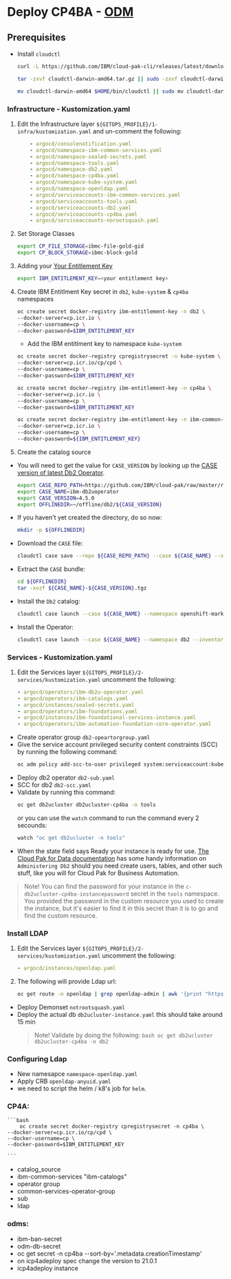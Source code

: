 # Deploy CP4BA - [ODM](https://www.ibm.com/products/operational-decision-manager?utm_content=SRCWW&p1=Search&p4=43700064670126812&p5=p&gclid=CjwKCAjwqJSaBhBUEiwAg5W9p_oekz-evt442nYbrYWGB6ouLhun87jWI4P7lbKOUoPAyx_5H5rSJhoCx7UQAvD_BwE&gclsrc=aw.ds)
## Prerequisites 
- Install `cloudctl`
    ```bash
    curl -L https://github.com/IBM/cloud-pak-cli/releases/latest/download/cloudctl-darwin-amd64.tar.gz -o cloudctl-darwin-amd64.tar.gz || curl -L https://github.com/IBM/cloud-pak-cli/releases/latest/download/cloudctl-darwin-amd64.tar.gz -o cloudctl-darwin-amd64.tar.gz
    ```
    ```bash
    tar -zxvf cloudctl-darwin-amd64.tar.gz || sudo -zxvf cloudctl-darwin-amd64.tar.gz
    ```
    ```bash
    mv cloudctl-darwin-amd64 $HOME/bin/cloudctl || sudo mv cloudctl-darwin-amd64 $HOME/bin/cloudctl 
    ```
### Infrastructure - Kustomization.yaml
1. Edit the Infrastructure layer `${GITOPS_PROFILE}/1-infra/kustomization.yaml` and un-comment the following:
    ```yaml
        - argocd/consolenotification.yaml
        - argocd/namespace-ibm-common-services.yaml
        - argocd/namespace-sealed-secrets.yaml
        - argocd/namespace-tools.yaml
        - argocd/namespace-db2.yaml
        - argocd/namespace-cp4ba.yaml
        - argocd/namespace-kube-system.yaml
        - argocd/namespace-openldap.yaml
        - argocd/serviceaccounts-ibm-common-services.yaml
        - argocd/serviceaccounts-tools.yaml
        - argocd/serviceaccounts-db2.yaml
        - argocd/serviceaccounts-cp4ba.yaml
        - argocd/serviceaccounts-norootsquash.yaml
    ```
1. Set Storage Classes 
    ```bash
    export CP_FILE_STORAGE=ibmc-file-gold-gid
    export CP_BLOCK_STORAGE=ibmc-block-gold
    ``` 
1. Adding your [Your Entitlement Key](https://myibm.ibm.com/products-services/containerlibrar)

    ```bash
    export IBM_ENTITLEMENT_KEY=<your entitlement key>
    ```
1. Create IBM Entitlment Key secret in `db2`, `kube-system` & `cp4ba` namespaces 
    ```bash
    oc create secret docker-registry ibm-entitlement-key -n db2 \
    --docker-server=cp.icr.io \
    --docker-username=cp \
    --docker-password=$IBM_ENTITLEMENT_KEY 

    ```
    - Add the IBM entitlment key to namespace `kube-system`

    ```bash
    oc create secret docker-registry cpregistrysecret -n kube-system \
    --docker-server=cp.icr.io/cp/cpd \
    --docker-username=cp \
    --docker-password=$IBM_ENTITLEMENT_KEY 

    ```
    ```bash
    oc create secret docker-registry ibm-entitlement-key -n cp4ba \
    --docker-server=cp.icr.io \
    --docker-username=cp \
    --docker-password=$IBM_ENTITLEMENT_KEY 

    ```
    ```bash
    oc create secret docker-registry ibm-entitlement-key -n ibm-common-services \
    --docker-server=cp.icr.io \
    --docker-username=cp \
    --docker-password=${IBM_ENTITLEMENT_KEY} 
    ```
1. Create the catalog source
- You will need to get the value for `CASE_VERSION` by looking up the [CASE version of latest Db2 Operator](https://www.ibm.com/docs/en/db2/11.5?topic=deployments-db2-red-hat-openshift#concept_bq1_v4r_hlb__case-version).
    ```bash
    export CASE_REPO_PATH=https://github.com/IBM/cloud-pak/raw/master/repo/case
    export CASE_NAME=ibm-db2uoperator
    export CASE_VERSION=4.5.0
    export OFFLINEDIR=~/offline/db2/${CASE_VERSION}
    ```
- If you haven't yet created the directory, do so now:
    ```bash
    mkdir -p ${OFFLINEDIR}
    ```
- Download the `CASE` file:
    ```bash
    cloudctl case save --repo ${CASE_REPO_PATH} --case ${CASE_NAME} --version ${CASE_VERSION} --outputdir ${OFFLINEDIR}
    ```
- Extract the `CASE` bundle:
    ```bash
    cd ${OFFLINEDIR}
    tar -xvzf ${CASE_NAME}-${CASE_VERSION}.tgz
    ```
- Install the `Db2` catalog:
    ```bash
    cloudctl case launch --case ${CASE_NAME} --namespace openshift-marketplace --inventory db2uOperatorSetup --action installCatalog --tolerance 1
    ```
- Install the Operator:
    ```bash
    cloudctl case launch --case ${CASE_NAME} --namespace db2 --inventory db2uOperatorSetup --action installOperatorNative --tolerance 1
    ```
### Services - Kustomization.yaml

1. Edit the Services layer `${GITOPS_PROFILE}/2-services/kustomization.yaml` uncomment the following:
    ```yaml
    - argocd/operators/ibm-db2u-operator.yaml
    - argocd/operators/ibm-catalogs.yaml
    - argocd/instances/sealed-secrets.yaml
    - argocd/operators/ibm-foundations.yaml
    - argocd/instances/ibm-foundational-services-instance.yaml
    - argocd/operators/ibm-automation-foundation-core-operator.yaml
    ```

- Create operator group `db2-opeartorgroup.yaml`
- Give the service account privileged security content constraints (SCC) by running the following command:
    ```bash
    oc adm policy add-scc-to-user privileged system:serviceaccount:kube-system:norootsquash
    ```
- Deploy db2 operator `db2-sub.yaml`
- SCC for db2 `db2-scc.yaml`
- Validate by running this command:
    ```bash
    oc get db2ucluster db2ucluster-cp4ba -n tools
    ```
    or you can use the `watch` command to run the command every 2 secounds:
    ```bash
    watch "oc get db2ucluster -n tools"
    ```
- When the state field says Ready your instance is ready for use. [The Cloud Pak for Data documentation](https://www.ibm.com/docs/en/cloud-paks/cp-data/4.5.x?topic=db2-administering) has some handy information on `Administering Db2` should you need create users, tables, and other such stuff, like you will for Cloud Pak for Business Automation.

> Note! You can find the password for your instance in the `c-db2ucluster-cp4ba-instancepassword` secret in the `tools` namespace. You provided the password in the custom resource you used to create the instance, but it's easier to find it in this secret than it is to go and find the custom resource.

### Install LDAP


1. Edit the Services layer `${GITOPS_PROFILE}/2-services/kustomization.yaml` uncomment the following:
    ```yaml
    - argocd/instances/openldap.yaml
    ```
1. The following will provide Ldap url:
    ```bash
    oc get route -n openldap | grep openldap-admin | awk '{print "https://"$2}'
    ```



- Deploy Demonset `notrootsquash.yaml`
- Deploy the actual db `db2ucluster-instance.yaml` this should take around 15 min
    > Note!
    > Validate by doing the following:
        ```bash
        oc get db2ucluster db2ucluster-cp4ba -n db2
        ``` 
### Configuring Ldap
- New namesapce `namespace-openldap.yaml`
- Apply CRB `openldap-anyuid.yaml`
- we need to script the helm / k8's job for `helm`. 

### CP4A:
    ```bash
        oc create secret docker-registry cpregistrysecret -n cp4ba \
    --docker-server=cp.icr.io/cp/cpd \
    --docker-username=cp \
    --docker-password=$IBM_ENTITLEMENT_KEY 

    ```
- catalog_source
- ibm-common-services "ibm-catalogs"
- operator group
- common-services-operator-group
- sub
- ldap
### odms:
- ibm-ban-secret
- odm-db-secret
- oc get secret -n cp4ba --sort-by='.metadata.creationTimestamp'
- on icp4adeploy spec change the version to 21.0.1
- icp4adeploy instance